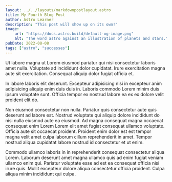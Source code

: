 ```yaml
---
layout: ../../layouts/markdownpostlayout.astro
title: My Fourth Blog Post
author: Astro Learner
description: "This post will show up on its own!"
image:
    url: "https://docs.astro.build/default-og-image.png"
    alt: "The word astro against an illustration of planets and stars."
pubDate: 2022-08-08
tags: ["astro", "successes"]
---
```

Ut labore magna ut Lorem eiusmod pariatur qui nisi consectetur laboris amet nulla. Voluptate ad incididunt dolor cupidatat. Irure exercitation magna aute sit exercitation. Consequat aliquip dolor fugiat officia et.

In labore laboris elit deserunt. Excepteur adipisicing nisi in excepteur anim adipisicing aliquip enim duis duis in. Laboris commodo Lorem minim duis ipsum voluptate sunt. Officia tempor ex nostrud labore ea ex ex dolore velit proident elit do.

Non eiusmod consectetur non nulla. Pariatur quis consectetur aute quis deserunt ad labore est. Nostrud voluptate qui aliquip dolore incididunt do nisi nulla eiusmod aute ea eiusmod. Ad magna consequat magna occaecat consequat enim Lorem Lorem elit amet fugiat consequat ullamco voluptate. Officia aute sit occaecat proident. Proident enim dolor est est tempor magna velit amet culpa laborum cillum reprehenderit in amet. Tempor nostrud aliqua cupidatat labore nostrud id consectetur et ut enim.

Commodo ullamco laboris in in reprehenderit consequat consectetur aliqua Lorem. Laborum deserunt amet magna ullamco quis ad enim fugiat veniam ullamco enim qui. Pariatur voluptate esse ad est ea consequat officia nisi irure quis. Mollit excepteur dolore aliqua consectetur officia proident. Culpa aliqua minim incididunt qui culpa.